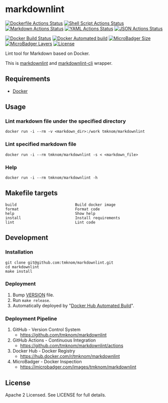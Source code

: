 # markdownlint

[![Dockerfile Actions Status](https://github.com/tmknom/markdownlint/workflows/Dockerfile/badge.svg)](https://github.com/tmknom/markdownlint/actions?query=workflow%3ADockerfile)
[![Shell Script Actions Status](https://github.com/tmknom/markdownlint/workflows/Shell%20Script/badge.svg)](https://github.com/tmknom/markdownlint/actions?query=workflow%3A%22Shell+Script%22)
[![Markdown Actions Status](https://github.com/tmknom/markdownlint/workflows/Markdown/badge.svg)](https://github.com/tmknom/markdownlint/actions?query=workflow%3AMarkdown)
[![YAML Actions Status](https://github.com/tmknom/markdownlint/workflows/YAML/badge.svg)](https://github.com/tmknom/markdownlint/actions?query=workflow%3AYAML)
[![JSON Actions Status](https://github.com/tmknom/markdownlint/workflows/JSON/badge.svg)](https://github.com/tmknom/markdownlint/actions?query=workflow%3AJSON)

[![Docker Build Status](https://img.shields.io/docker/cloud/build/tmknom/markdownlint.svg)](https://hub.docker.com/r/tmknom/markdownlint/builds/)
[![Docker Automated build](https://img.shields.io/docker/cloud/automated/tmknom/markdownlint.svg)](https://hub.docker.com/r/tmknom/markdownlint/)
[![MicroBadger Size](https://img.shields.io/microbadger/image-size/tmknom/markdownlint.svg)](https://microbadger.com/images/tmknom/markdownlint)
[![MicroBadger Layers](https://img.shields.io/microbadger/layers/tmknom/markdownlint.svg)](https://microbadger.com/images/tmknom/markdownlint)
[![License](https://img.shields.io/github/license/tmknom/markdownlint.svg)](https://opensource.org/licenses/Apache-2.0)

Lint tool for Markdown based on Docker.

This is [markdownlint](https://github.com/DavidAnson/markdownlint) and [markdownlint-cli](https://github.com/igorshubovych/markdownlint-cli) wrapper.

## Requirements

- [Docker](https://www.docker.com/)

## Usage

### Lint markdown file under the specified directory

```shell
docker run -i --rm -v <markdown_dir>:/work tmknom/markdownlint
```

### Lint specified markdown file

```shell
docker run -i --rm tmknom/markdownlint -s < <markdown_file>
```

### Help

```shell
docker run -i --rm tmknom/markdownlint -h
```

## Makefile targets

```text
build                          Build docker image
format                         Format code
help                           Show help
install                        Install requirements
lint                           Lint code
```

## Development

### Installation

```shell
git clone git@github.com:tmknom/markdownlint.git
cd markdownlint
make install
```

### Deployment

1. Bump [VERSION](https://raw.githubusercontent.com/tmknom/markdownlint/master/VERSION) file.
2. Run `make release`.
3. Automatically deployed by "[Docker Hub Automated Build](https://docs.docker.com/docker-hub/builds/)".

### Deployment Pipeline

1. GitHub - Version Control System
   - <https://github.com/tmknom/markdownlint>
2. GitHub Actions - Continuous Integration
   - <https://github.com/tmknom/markdownlint/actions>
3. Docker Hub - Docker Registry
   - <https://hub.docker.com/r/tmknom/markdownlint>
4. MicroBadger - Docker Inspection
   - <https://microbadger.com/images/tmknom/markdownlint>

## License

Apache 2 Licensed. See LICENSE for full details.

